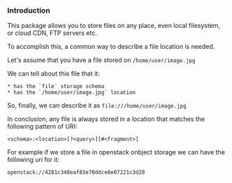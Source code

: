 ### Introduction

This package allows you to store files on any place, even local filesystem, or cloud CDN, FTP servers etc.

To accomplish this, a common way to describe a file location is needed.


Let's assume that you have a file stored on `/home/user/image.jpg`

We can tell about this file that it:
	
	* has the `file` storage schema
	* has the `/home/user/image.jpg` location

So, finally, we can describe it as `file:///home/user/image.jpg`

In conclusion, any file is always stored in a location that matches the following pattern of URI: 
	
	<schema>:<location>[?<query>][#<fragment>] 

For example if we store a file in openstack onbject storage we can have the following uri for it:

	openstack://4281c348eaf83e70ddce0e07221c3d28

